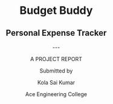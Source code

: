 <div align="center">
 <h1>Budget Buddy</h1>
<h2>Personal Expense Tracker</h2>
---
 <p>A PROJECT REPORT</p>
<p>Submitted by</p>
<p>Kola Sai Kumar</p>
<p>Ace Engineering College</p>
 </div>
